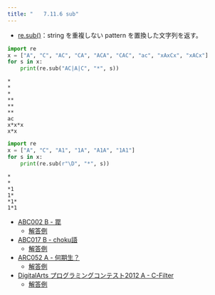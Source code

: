 ```yaml
---
title: "　　7.11.6 sub"
---
```


* [re.sub()](https://docs.python.org/ja/3/library/re.html#re.Pattern.sub)：string を重複しない pattern を置換した文字列を返す。

```python:サンプルコード：sample_687.py
import re
x = ["A", "C", "AC", "CA", "ACA", "CAC", "ac", "xAxCx", "xACx"]
for s in x:
    print(re.sub("AC|A|C", "*", s))
```

```text:実行結果
*
*
*
**
**
**
ac
x*x*x
x*x
```

```python:サンプルコード：sample_688.py
import re
x = ["A", "C", "A1", "1A", "A1A", "1A1"]
for s in x:
    print(re.sub(r"\D", "*", s))
```

```text:実行結果
*
*
*1
1*
*1*
1*1
```

- [ABC002 B - 罠](https://atcoder.jp/contests/abc002/tasks/abc002_2)
    - [解答例](https://atcoder.jp/contests/abc002/submissions/18295931)
- [ABC017 B - choku語](https://atcoder.jp/contests/abc017/tasks/abc017_2)
    - [解答例](https://atcoder.jp/contests/abc017/submissions/18296119)
- [ARC052 A - 何期生？](https://atcoder.jp/contests/arc052/tasks/arc052_a)
    - [解答例](https://atcoder.jp/contests/arc052/submissions/18296206)
- [DigitalArts プログラミングコンテスト2012 A - C-Filter](https://atcoder.jp/contests/digitalarts2012/tasks/digitalarts_1)
    - [解答例](https://atcoder.jp/contests/digitalarts2012/submissions/15122119)